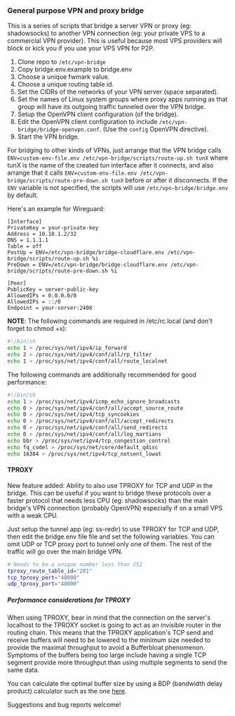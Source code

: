 ### General purpose VPN and proxy bridge

This is a series of scripts that bridge a server VPN or proxy (eg: shadowsocks) to 
another VPN connection (eg: your private VPS to a commercial VPN provider). This is 
useful because most VPS providers will block or kick you if you use your VPS VPN for P2P.

1. Clone repo to `/etc/vpn-bridge`
2. Copy bridge.env.example to bridge.env
3. Choose a unique fwmark value.
4. Choose a unique routing table id.
5. Set the CIDRs of the networks of your VPN server (space separated).
6. Set the names of Linux system groups where proxy apps running as that group 
   will have its outgoing traffic tunneled over the VPN bridge.
7. Setup the OpenVPN client configuration (of the bridge).
8. Edit the OpenVPN client configuration to include `/etc/vpn-bridge/bridge-openvpn.conf`.
   (Use the `config` OpenVPN directive).
9. Start the VPN bridge.

For bridging to other kinds of VPNs, just arrange that the VPN bridge calls 
`ENV=custom-env-file.env /etc/vpn-bridge/scripts/route-up.sh tunX` where tunX is the name 
of the created tun interface after it connects, and also arrange that it calls
`ENV=custom-env-file.env /etc/vpn-bridge/scripts/route-pre-down.sh tunX` before or after
it disconnects. If the `ENV` variable is not specified, the scripts will use 
`/etc/vpn-bridge/bridge.env` by default.

Here's an example for Wireguard:
```
[Interface]
PrivateKey = your-private-key
Address = 10.10.1.2/32
DNS = 1.1.1.1
Table = off
PostUp = ENV=/etc/vpn-bridge/bridge-cloudflare.env /etc/vpn-bridge/scripts/route-up.sh %i
PreDown = ENV=/etc/vpn-bridge/bridge-cloudflare.env /etc/vpn-bridge/scripts/route-pre-down.sh %i

[Peer]
PublicKey = server-public-key
AllowedIPs = 0.0.0.0/0
AllowedIPs = ::/0
Endpoint = your-server:2408
```

**NOTE**: The following commands are required in /etc/rc.local (and don't forget to chmod +x):
```sh
#!/bin/sh
echo 1 > /proc/sys/net/ipv4/ip_forward
echo 2 > /proc/sys/net/ipv4/conf/all/rp_filter
echo 1 > /proc/sys/net/ipv4/conf/all/route_localnet
```

The following commands are additionally recommended for good performance:
```sh
#!/bin/sh
echo 1 > /proc/sys/net/ipv4/icmp_echo_ignore_broadcasts
echo 0 > /proc/sys/net/ipv4/conf/all/accept_source_route
echo 0 > /proc/sys/net/ipv4/tcp_syncookies
echo 0 > /proc/sys/net/ipv4/conf/all/accept_redirects
echo 0 > /proc/sys/net/ipv4/conf/all/send_redirects
echo 0 > /proc/sys/net/ipv4/conf/all/log_martians
echo bbr > /proc/sys/net/ipv4/tcp_congestion_control
echo fq_codel > /proc/sys/net/core/default_qdisc
echo 16384 > /proc/sys/net/ipv4/tcp_notsent_lowat
```

#### TPROXY

New feature added: Ability to also use TPROXY for TCP and UDP in the bridge. This can be useful
if you want to bridge these protocols over a faster protocol that needs less CPU (eg: shadowsocks)
than the main bridge's VPN connection (probably OpenVPN) especially if on a small VPS with a weak CPU.

Just setup the tunnel app (eg: ss-redir) to use TPROXY for TCP and UDP, then edit the bridge.env file
file and set the following variables. You can omit UDP or TCP proxy port to tunnel only one of them.
The rest of the traffic will go over the main bridge VPN.

```sh
# Needs to be a unique number less than 252
tproxy_route_table_id="201"
tcp_tproxy_port="48000"
udp_tproxy_port="48000"
```

##### Performance considerations for TPROXY

When using TPROXY, bear in mind that the connection on the server's localhost to the TPROXY
socket is going to act as an invisible router in the routing chain. This means that the TPROXY
application's TCP send and receive buffers will need to be lowered to the minimum size needed
to provide the maximal throughput to avoid a Bufferbloat phenomenon. Symptoms of the buffers
being too large include having a single TCP segment provide more throughput than using multiple 
segments to send the same data.

You can calculate the optimal buffer size by using a BDP (bandwidth delay product) calculator
such as the one [here](https://www.switch.ch/network/tools/tcp_throughput/).

Suggestions and bug reports welcome!
